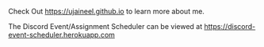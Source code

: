 Check Out https://ujaineel.github.io to learn more about me.

The Discord Event/Assignment Scheduler can be viewed at https://discord-event-scheduler.herokuapp.com
